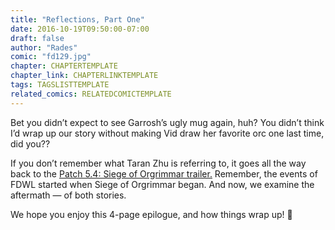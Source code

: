 ```yaml
---
title: "Reflections, Part One"
date: 2016-10-19T09:50:00-07:00
draft: false
author: "Rades"
comic: "fd129.jpg"
chapter: CHAPTERTEMPLATE
chapter_link: CHAPTERLINKTEMPLATE
tags: TAGSLISTTEMPLATE
related_comics: RELATEDCOMICTEMPLATE
---
```


Bet you didn’t expect to see Garrosh’s ugly mug again, huh? You didn’t think I’d wrap up our story without making Vid draw her favorite orc one last time, did you??


If you don’t remember what Taran Zhu is referring to, it goes all the way back to the [Patch 5.4: Siege of Orgrimmar trailer.](https://www.youtube.com/watch?v=slzQOyS5TqQ) Remember, the events of FDWL started when Siege of Orgrimmar began. And now, we examine the aftermath — of both stories.


We hope you enjoy this 4-page epilogue, and how things wrap up!  🙂

